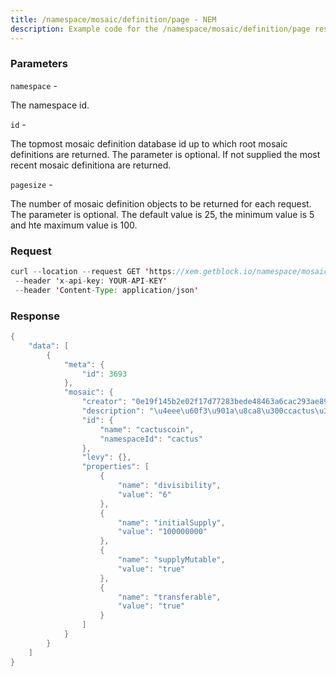```yaml
---
title: /namespace/mosaic/definition/page - NEM
description: Example code for the /namespace/mosaic/definition/page rest method. Сomplete guide on how to use /namespace/mosaic/definition/page rest in GetBlock.io Web3 documentation.
---
```


### Parameters


`namespace` -

The namespace id.

`id` -

The topmost mosaic definition database id up to which root mosaic
definitions are returned. The parameter is optional. If not supplied the
most recent mosaic definitiona are returned.

`pagesize` -

The number of mosaic definition objects to be returned for each request.
The parameter is optional. The default value is 25, the minimum value is
5 and hte maximum value is 100.

### Request

``` java
curl --location --request GET 'https://xem.getblock.io/namespace/mosaic/definition/page?namespace=cactus&pagesize=5}'
 --header 'x-api-key: YOUR-API-KEY' 
 --header 'Content-Type: application/json'
```

###  Response

``` java
{
    "data": [
        {
            "meta": {
                "id": 3693
            },
            "mosaic": {
                "creator": "0e19f145b2e02f17d77283bede48463a6cac293ae89680cccf3d7c52be08117a",
                "description": "\u4eee\u60f3\u901a\u8ca8\u300ccactus\u300d\u306e\u30e2\u30b6\u30a4\u30af\u3067\u3059\u3002",
                "id": {
                    "name": "cactuscoin",
                    "namespaceId": "cactus"
                },
                "levy": {},
                "properties": [
                    {
                        "name": "divisibility",
                        "value": "6"
                    },
                    {
                        "name": "initialSupply",
                        "value": "100000000"
                    },
                    {
                        "name": "supplyMutable",
                        "value": "true"
                    },
                    {
                        "name": "transferable",
                        "value": "true"
                    }
                ]
            }
        }
    ]
}
```

